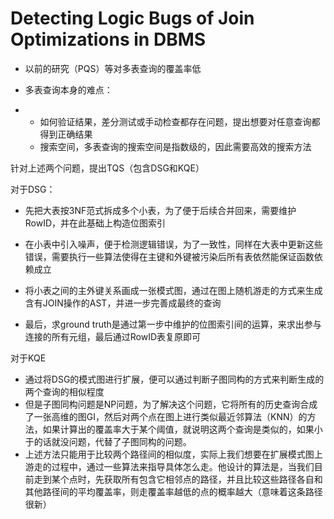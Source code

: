 # Detecting Logic Bugs of Join Optimizations in DBMS

+ 以前的研究（PQS）等对多表查询的覆盖率低

+ 多表查询本身的难点：

+ - 如何验证结果，差分测试或手动检查都存在问题，提出想要对任意查询都得到正确结果
  - 搜索空间，多表查询的搜索空间是指数级的，因此需要高效的搜索方法

针对上述两个问题，提出TQS（包含DSG和KQE）

对于DSG：
+ 先把大表按3NF范式拆成多个小表，为了便于后续合并回来，需要维护RowID，并在此基础上构造位图索引
  
+ 在小表中引入噪声，便于检测逻辑错误，为了一致性，同样在大表中更新这些错误，需要执行一些算法使得在主键和外键被污染后所有表依然能保证函数依赖成立

- 将小表之间的主外键关系画成一张模式图，通过在图上随机游走的方式来生成含有JOIN操作的AST，并进一步完善成最终的查询

- 最后，求ground truth是通过第一步中维护的位图索引间的运算，来求出参与连接的所有元组，最后通过RowID表复原即可

对于KQE

- 通过将DSG的模式图进行扩展，便可以通过判断子图同构的方式来判断生成的两个查询的相似程度
- 但是子图同构问题是NP问题，为了解决这个问题，它将所有的历史查询合成了一张高维的图GI，然后对两个点在图上进行类似最近邻算法（KNN）的方法，如果计算出的覆盖率大于某个阈值，就说明这两个查询是类似的，如果小于的话就没问题，代替了子图同构的问题。
- 上述方法只能用于比较两个路径间的相似度，实际上我们想要在扩展模式图上游走的过程中，通过一些算法来指导具体怎么走。他设计的算法是，当我们目前走到某个点时，先获取所有包含它相邻点的路径，并且比较这些路径各自和其他路径间的平均覆盖率，则走覆盖率越低的点的概率越大（意味着这条路径很新）
